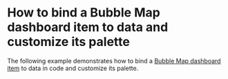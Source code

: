 # How to bind a Bubble Map dashboard item to data and customize its palette


The following example demonstrates how to bind a <a href="https://documentation.devexpress.com/#Dashboard/CustomDocument16505">Bubble Map dashboard item</a> to data in code and customize its palette.

<br/>


